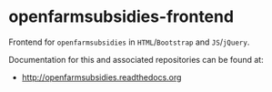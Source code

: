 # openfarmsubsidies-frontend

Frontend for ``openfarmsubsidies`` in ``HTML``/``Bootstrap`` and ``JS``/``jQuery``.

Documentation for this and associated repositories can be found at:

* http://openfarmsubsidies.readthedocs.org


